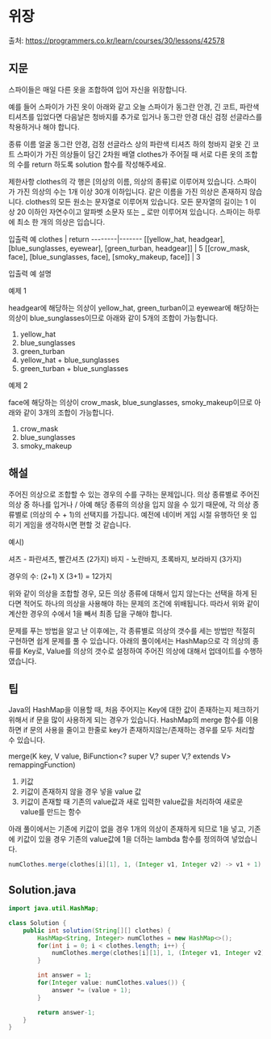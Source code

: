 # 위장

출처: https://programmers.co.kr/learn/courses/30/lessons/42578

## 지문

스파이들은 매일 다른 옷을 조합하여 입어 자신을 위장합니다.

예를 들어 스파이가 가진 옷이 아래와 같고 오늘 스파이가 동그란 안경, 긴 코트, 파란색 티셔츠를 입었다면 다음날은 청바지를 추가로 입거나 동그란 안경 대신 검정 선글라스를 착용하거나 해야 합니다.

종류	이름
얼굴	동그란 안경, 검정 선글라스
상의	파란색 티셔츠
하의	청바지
겉옷	긴 코트
스파이가 가진 의상들이 담긴 2차원 배열 clothes가 주어질 때 서로 다른 옷의 조합의 수를 return 하도록 solution 함수를 작성해주세요.

제한사항
clothes의 각 행은 [의상의 이름, 의상의 종류]로 이루어져 있습니다.
스파이가 가진 의상의 수는 1개 이상 30개 이하입니다.
같은 이름을 가진 의상은 존재하지 않습니다.
clothes의 모든 원소는 문자열로 이루어져 있습니다.
모든 문자열의 길이는 1 이상 20 이하인 자연수이고 알파벳 소문자 또는 _ 로만 이루어져 있습니다.
스파이는 하루에 최소 한 개의 의상은 입습니다.

입출력 예
clothes	| return
--------|-------
[[yellow_hat, headgear], [blue_sunglasses, eyewear], [green_turban, headgear]]	| 5
[[crow_mask, face], [blue_sunglasses, face], [smoky_makeup, face]]	| 3

입출력 예 설명

예제 1

headgear에 해당하는 의상이 yellow_hat, green_turban이고 eyewear에 해당하는 의상이 blue_sunglasses이므로 아래와 같이 5개의 조합이 가능합니다.

1. yellow_hat
2. blue_sunglasses
3. green_turban
4. yellow_hat + blue_sunglasses
5. green_turban + blue_sunglasses

예제 2

face에 해당하는 의상이 crow_mask, blue_sunglasses, smoky_makeup이므로 아래와 같이 3개의 조합이 가능합니다.

1. crow_mask
2. blue_sunglasses
3. smoky_makeup

## 해설

주어진 의상으로 조합할 수 있는 경우의 수를 구하는 문제입니다. 의상 종류별로 주어진 의상 중 하나를 입거나 / 아예 해당 종류의 의상을 입지 않을 수 있기 때문에, 각 의상 종류별로 (의상의 수 + 1)의 선택지를 가집니다. 예전에 네이버 게임 시절 유행하던 옷 입히기 게임을 생각하시면 편할 것 같습니다.

예시)

셔츠 - 파란셔츠, 빨간셔츠 (2가지)
바지 - 노란바지, 초록바지, 보라바지 (3가지)

경우의 수: (2+1) X (3+1) = 12가지

위와 같이 의상을 조합할 경우, 모든 의상 종류에 대해서 입지 않는다는 선택을 하게 된다면 적어도 하나의 의상을 사용해야 하는 문제의 조건에 위배됩니다. 따라서 위와 같이 계산한 경우의 수에서 1을 빼서 최종 답을 구해야 합니다.  

문제를 푸는 방법을 알고 난 이후에는, 각 종류별로 의상의 갯수를 세는 방법만 적절히 구현하면 쉽게 문제를 풀 수 있습니다. 아래의 풀이에서는 HashMap으로 각 의상의 종류를 Key로, Value를 의상의 갯수로 설정하여 주어진 의상에 대해서 업데이트를 수행하였습니다.

## 팁

Java의 HashMap을 이용할 때, 처음 주어지는 Key에 대한 값이 존재하는지 체크하기 위해서 if 문을 많이 사용하게 되는 경우가 있습니다. HashMap의 merge 함수를 이용하면 if 문의 사용을 줄이고 한줄로 key가 존재하지않는/존재하는 경우를 모두 처리할 수 있습니다.

merge(K key, V value, BiFunction<? super V,? super V,? extends V> remappingFunction)

<Parameters>

1. 키값
2. 키값이 존재하지 않을 경우 넣을 value 값
3. 키값이 존재할 때 기존의 value값과 새로 입력한 value값을 처리하여 새로운 value를 만드는 함수

아래 풀이에서는 기존에 키값이 없을 경우 1개의 의상이 존재하게 되므로 1을 넣고, 기존에 키값이 있을 경우 기존의 value값에 1을 더하는 lambda 함수를 정의하여 넣었습니다.

~~~java
numClothes.merge(clothes[i][1], 1, (Integer v1, Integer v2) -> v1 + 1);
~~~

## Solution.java
~~~java
import java.util.HashMap;

class Solution {
    public int solution(String[][] clothes) {
        HashMap<String, Integer> numClothes = new HashMap<>();
        for(int i = 0; i < clothes.length; i++) {
            numClothes.merge(clothes[i][1], 1, (Integer v1, Integer v2) -> v1 + 1);
        }

        int answer = 1;
        for(Integer value: numClothes.values()) {
            answer *= (value + 1);
        }

        return answer-1;
    }
}
~~~
